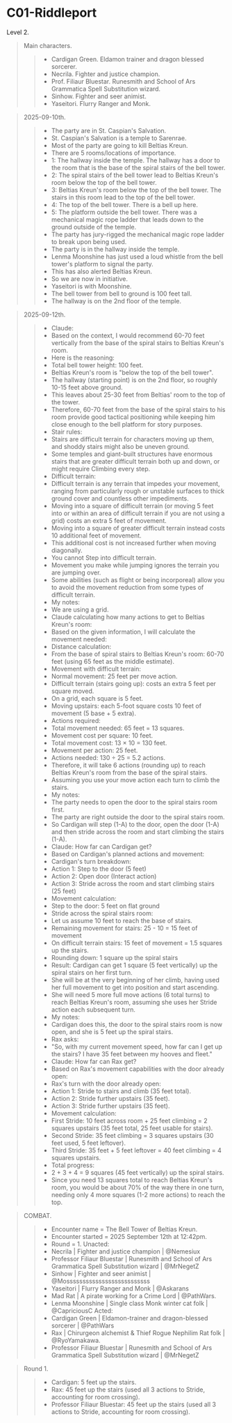 # C01-Riddleport

Level 2.

> Main characters.
>> - Cardigan Green. Eldamon trainer and dragon blessed sorcerer.
>> - Necrila. Fighter and justice champion.
>> - Prof. Filiaur Bluestar. Runesmith and School of Ars Grammatica Spell Substitution wizard.
>> - Sinhow. Fighter and seer animist. 
>> - Yaseitori. Flurry Ranger and Monk.

> 2025-09-10th.
>> - The party are in St. Caspian's Salvation.
>> - St. Caspian's Salvation is a temple to Sarenrae.
>> - Most of the party are going to kill Beltias Kreun.
>> - There are 5 rooms/locations of importance.
>> - 1: The hallway inside the temple. The hallway has a door to the room that is the base of the spiral stairs of the bell tower. 
>> - 2: The spiral stairs of the bell tower lead to Beltias Kreun's room below the top of the bell tower.
>> - 3: Beltias Kreun's room below the top of the bell tower. The stairs in this room lead to the top of the bell tower.
>> - 4: The top of the bell tower. There is a bell up here.
>> - 5: The platform outside the bell tower. There was a mechanical magic rope ladder that leads down to the ground outside of the temple.
>> - The party has jury-rigged the mechanical magic rope ladder to break upon being used.
>> - The party is in the hallway inside the temple.
>> - Lenma Moonshine has just used a loud whistle from the bell tower's platform to signal the party.
>> - This has also alerted Beltias Kreun.
>> - So we are now in initiative. 
>> - Yaseitori is with Moonshine.
>> - The bell tower from bell to ground is 100 feet tall.
>> - The hallway is on the 2nd floor of the temple.

> 2025-09-12th.
>> - Claude:
>> - Based on the context, I would recommend 60-70 feet vertically from the base of the spiral stairs to Beltias Kreun's room. 
>> - Here is the reasoning:
>> - Total bell tower height: 100 feet. 
>> - Beltias Kreun's room is "below the top of the bell tower".
>> - The hallway (starting point) is on the 2nd floor, so roughly 10-15 feet above ground.
>> - This leaves about 25-30 feet from Beltias' room to the top of the tower.
>> - Therefore, 60-70 feet from the base of the spiral stairs to his room provide good tactical positioning while keeping him close enough to the bell platform for story purposes.
>> - Stair rules:
>> - Stairs are difficult terrain for characters moving up them, and shoddy stairs might also be uneven ground. 
>> - Some temples and giant-built structures have enormous stairs that are greater difficult terrain both up and down, or might require Climbing every step.
>> - Difficult terrain:
>> - Difficult terrain is any terrain that impedes your movement, ranging from particularly rough or unstable surfaces to thick ground cover and countless other impediments. 
>> - Moving into a square of difficult terrain (or moving 5 feet into or within an area of difficult terrain if you are not using a grid) costs an extra 5 feet of movement. 
>> - Moving into a square of greater difficult terrain instead costs 10 additional feet of movement. 
>> - This additional cost is not increased further when moving diagonally. 
>> - You cannot Step into difficult terrain. 
>> - Movement you make while jumping ignores the terrain you are jumping over. 
>> - Some abilities (such as flight or being incorporeal) allow you to avoid the movement reduction from some types of difficult terrain.
>> - My notes:
>> - We are using a grid.
>> - Claude calculating how many actions to get to Beltias Kreun's room:
>> - Based on the given information, I will calculate the movement needed:
>> - Distance calculation:
>> - From the base of spiral stairs to Beltias Kreun's room: 60-70 feet (using 65 feet as the middle estimate).
>> - Movement with difficult terrain:
>> - Normal movement: 25 feet per move action.
>> - Difficult terrain (stairs going up): costs an extra 5 feet per square moved.
>> - On a grid, each square is 5 feet.
>> - Moving upstairs: each 5-foot square costs 10 feet of movement (5 base + 5 extra).
>> - Actions required:
>> - Total movement needed: 65 feet = 13 squares.
>> - Movement cost per square: 10 feet.
>> - Total movement cost: 13 × 10 = 130 feet.
>> - Movement per action: 25 feet.
>> - Actions needed: 130 ÷ 25 = 5.2 actions.
>> - Therefore, it will take 6 actions (rounding up) to reach Beltias Kreun's room from the base of the spiral stairs.
>> - Assuming you use your move action each turn to climb the stairs.
>> - My notes:
>> - The party needs to open the door to the spiral stairs room first.
>> - The party are right outside the door to the spiral stairs room.
>> - So Cardigan will step (1-A) to the door, open the door (1-A) and then stride across the room and start climbing the stairs (1-A).
>> - Claude: How far can Cardigan get?
>> - Based on Cardigan's planned actions and movement:
>> - Cardigan's turn breakdown:
>> - Action 1: Step to the door (5 feet)
>> - Action 2: Open door (Interact action)
>> - Action 3: Stride across the room and start climbing stairs (25 feet)
>> - Movement calculation:
>> - Step to the door: 5 feet on flat ground 
>> - Stride across the spiral stairs room: 
>> - Let us assume 10 feet to reach the base of stairs.
>> - Remaining movement for stairs: 25 - 10 = 15 feet of movement 
>> - On difficult terrain stairs: 15 feet of movement = 1.5 squares up the stairs.
>> - Rounding down: 1 square up the spiral stairs 
>> - Result: Cardigan can get 1 square (5 feet vertically) up the spiral stairs on her first turn. 
>> - She will be at the very beginning of her climb, having used her full movement to get into position and start ascending. 
>> - She will need 5 more full move actions (6 total turns) to reach Beltias Kreun's room, assuming she uses her Stride action each subsequent turn.
>> - My notes:
>> - Cardigan does this, the door to the spiral stairs room is now open, and she is 5 feet up the spiral stairs.
>> - Rax asks: 
>> - "So, with my current movement speed, how far can I get up the stairs? I have 35 feet between my hooves and fleet."
>> - Claude: How far can Rax get?
>> - Based on Rax's movement capabilities with the door already open:
>> - Rax's turn with the door already open:
>> - Action 1: Stride to stairs and climb (35 feet total).
>> - Action 2: Stride further upstairs (35 feet).
>> - Action 3: Stride further upstairs (35 feet).
>> - Movement calculation:
>> - First Stride: 10 feet across room + 25 feet climbing = 2 squares upstairs (35 feet total, 25 feet usable for stairs).
>> - Second Stride: 35 feet climbing = 3 squares upstairs (30 feet used, 5 feet leftover).
>> - Third Stride: 35 feet + 5 feet leftover = 40 feet climbing = 4 squares upstairs.
>> - Total progress:
>> - 2 + 3 + 4 = 9 squares (45 feet vertically) up the spiral stairs.
>> - Since you need 13 squares total to reach Beltias Kreun's room, you would be about 70% of the way there in one turn, needing only 4 more squares (1-2 more actions) to reach the top.

> COMBAT.
>> - Encounter name = The Bell Tower of Beltias Kreun.
>> - Encounter started = 2025 September 12th at 12:42pm.
>> - Round = 1.
> Unacted:
>> - Necrila | Fighter and justice champion | @Nemesiux
>> - Professor Filiaur Bluestar | Runesmith and School of Ars Grammatica Spell Substitution wizard | @MrNegetZ
>> - Sinhow | Fighter and seer animist | @Mossssssssssssssssssssssssss
>> - Yaseitori | Flurry Ranger and Monk | @Askarans
>> - Mad Rat | A pirate working for a Crime Lord | @PathWars.
>> - Lenma Moonshine | Single class Monk winter cat folk | @CapriciousC
> Acted:
>> - Cardigan Green | Eldamon-trainer and dragon-blessed sorcerer | @PathWars
>> - Rax | Chirurgeon alchemist & Thief Rogue Nephilim Rat folk | @RyoYamakawa.
>> - Professor Filiaur Bluestar | Runesmith and School of Ars Grammatica Spell Substitution wizard | @MrNegetZ

> Round 1.
>> - Cardigan: 5 feet up the stairs.
>> - Rax: 45 feet up the stairs (used all 3 actions to Stride, accounting for room crossing).
>> - Professor Filiaur Bluestar: 45 feet up the stairs (used all 3 actions to Stride, accounting for room crossing).
